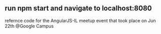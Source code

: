 ## run npm start and navigate to localhost:8080

refernce code for the AngularJS-IL meetup event that took place on Jun 22th @Google Campus